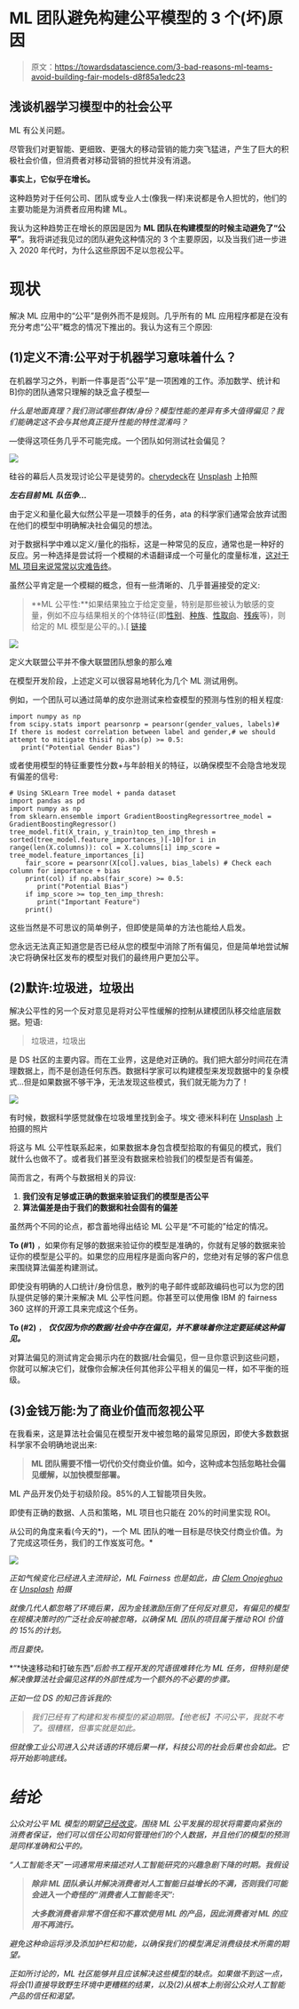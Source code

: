 # ML 团队避免构建公平模型的 3 个(坏)原因

> 原文：<https://towardsdatascience.com/3-bad-reasons-ml-teams-avoid-building-fair-models-d8f85a1edc23>

## 浅谈机器学习模型中的社会公平

ML 有公关问题。

尽管我们对更智能、更细致、更强大的移动营销的能力突飞猛进，产生了巨大的积极社会价值，但消费者对移动营销的担忧并没有消退。

**事实上，它似乎在增长。**

这种趋势对于任何公司、团队或专业人士(像我一样)来说都是令人担忧的，他们的主要功能是为消费者应用构建 ML。

我认为这种趋势正在增长的原因是因为 **ML 团队在构建模型的时候主动避免了“公平”**。我将讲述我见过的团队避免这种情况的 3 个主要原因，以及当我们进一步进入 2020 年代时，为什么这些原因不足以忽视公平。

# 现状

解决 ML 应用中的“公平”是例外而不是规则。几乎所有的 ML 应用程序都是在没有充分考虑“公平”概念的情况下推出的。我认为这有三个原因:

## (1)定义不清:公平对于机器学习意味着什么？

在机器学习之外，判断一件事是否“公平”是一项困难的工作。添加数学、统计和 B]你的团队通常只理解的缺乏盒子模型—

*什么是地面真理？我们测试哪些群体/身份？模型性能的差异有多大值得偏见？我们能确定这不会与其他真正提升性能的特性混淆吗？*

—使得这项任务几乎不可能完成。一个团队如何测试社会偏见？

![](img/b90da5841d32f3bf648a140e2014f879.png)

硅谷的幕后人员发现讨论公平是徒劳的。[cherydeck](https://unsplash.com/@cherrydeck?utm_source=medium&utm_medium=referral)在 [Unsplash](https://unsplash.com?utm_source=medium&utm_medium=referral) 上拍照

***左右目前 ML 队伍争…***

由于定义和量化最大似然公平是一项棘手的任务，ata 的科学家们通常会放弃试图在他们的模型中明确解决社会偏见的想法。

对于数据科学中难以定义/量化的指标，这是一种常见的反应，通常也是一种好的反应。另一种选择是尝试将一个模糊的术语翻译成一个可量化的度量标准，[这对于 ML 项目来说常常以灾难告终](/ml-product-management-has-a-translation-problem-65e87df655b1)。

虽然公平肯定是一个模糊的概念，但有一些清晰的、几乎普遍接受的定义:

> **ML 公平性:**如果结果独立于给定变量，特别是那些被认为敏感的变量，例如不应与结果相关的个体特征(即[性别](https://en.wikipedia.org/wiki/Gender)、[种族](https://en.wikipedia.org/wiki/Ethnicity)、[性取向](https://en.wikipedia.org/wiki/Sexual_orientation)、[残疾](https://en.wikipedia.org/wiki/Disability)等)，则给定的 ML 模型是公平的。).[ [链接](https://en.wikipedia.org/wiki/Fairness_(machine_learning))

![](img/3c6d985fb1b06b6a71d3c8a4dfd0944a.png)

定义大联盟公平并不像大联盟团队想象的那么难

在模型开发阶段，上述定义可以很容易地转化为几个 ML 测试用例。

例如，一个团队可以通过简单的皮尔逊测试来检查模型的预测与性别的相关程度:

```
import numpy as np
from scipy.stats import pearsonrp = pearsonr(gender_values, labels)# If there is modest correlation between label and gender,# we should attempt to mitigate thisif np.abs(p) >= 0.5:
   print("Potential Gender Bias")
```

或者使用模型的特征重要性分数+与年龄相关的特征，以确保模型不会隐含地发现有偏差的信号:

```
# Using SKLearn Tree model + panda dataset
import pandas as pd
import numpy as np
from sklearn.ensemble import GradientBoostingRegressortree_model = GradientBoostingRegressor()
tree_model.fit(X_train, y_train)top_ten_imp_thresh = sorted(tree_model.feature_importances_)[-10]for i in range(len(X.columns)): col = X.columns[i] imp_score = tree_model.feature_importances_[i]
    fair_score = pearsonr(X[col].values, bias_labels) # Check each column for importance + bias
    print(col) if np.abs(fair_score) >= 0.5:
       print("Potential Bias")
    if imp_score >= top_ten_imp_thresh:
       print("Important Feature")
    print()
```

这些当然是不可思议的简单例子，但即使是简单的方法也能给人启发。

您永远无法真正知道您是否已经从您的模型中消除了所有偏见，但是简单地尝试解决它将确保社区发布的模型对我们的最终用户更加公平。

## (2)默许:垃圾进，垃圾出

解决公平性的另一个反对意见是将对公平性缓解的控制从建模团队移交给底层数据。短语:

> 垃圾进，垃圾出

是 DS 社区的主要内容。而在工业界，这是绝对正确的。我们把大部分时间花在清理数据上，而不是创造任何东西。数据科学家可以构建模型来发现数据中的复杂模式…但是如果数据不够干净，无法发现这些模式，我们就无能为力了！

![](img/ce9383b132e385d522651232718108b7.png)

有时候，数据科学感觉就像在垃圾堆里找到金子。埃文·德米科利在 [Unsplash](https://unsplash.com?utm_source=medium&utm_medium=referral) 上拍摄的照片

将这与 ML 公平性联系起来，如果数据本身包含模型拾取的有偏见的模式，我们就什么也做不了。或者我们甚至没有数据来检验我们的模型是否有偏差。

简而言之，有两个与数据相关的异议:

1.  **我们没有足够或正确的数据来验证我们的模型是否公平**
2.  **算法偏差是由于我们的数据和社会固有的偏差**

虽然两个不同的论点，都含蓄地得出结论 ML 公平是“不可能的”给定的情况。

**To (#1)** ，如果你有足够的数据来验证你的模型是准确的，你就有足够的数据来验证你的模型是公平的。如果您的应用程序是面向客户的，您绝对有足够的客户信息来围绕算法偏差构建测试。

即使没有明确的人口统计/身份信息，散列的电子邮件或邮政编码也可以为您的团队提供足够的果汁来解决 ML 公平性问题。你甚至可以使用像 IBM 的 fairness 360 这样的开源工具来完成这个任务。

[](http://aif360.mybluemix.net/)  

**To (#2)** ， ***仅仅因为你的数据/社会中存在偏见，并不意味着你注定要延续这种偏见。***

对算法偏见的测试肯定会揭示内在的数据/社会偏见，但一旦你意识到这些问题，你就可以解决它们，就像你会解决任何其他非公平相关的偏见一样，如不平衡的班级。

## (3)金钱万能:为了商业价值而忽视公平

在我看来，这是算法社会偏见在模型开发中被忽略的最常见原因，即使大多数数据科学家不会明确地说出来:

> **ML 团队需要不惜一切代价交付商业价值。如今，这种成本包括忽略社会偏见缓解，以加快模型部署。**

ML 产品开发仍处于初级阶段。85%的人工智能项目失败。

即使有正确的数据、人员和策略，ML 项目也只能在 20%的时间里实现 ROI。

从公司的角度来看(今天的*)，一个 ML 团队的唯一目标是尽快交付商业价值。为了完成这项任务，我们的工作岌岌可危。*

*![](img/1439ab8b6f6145736d129dad904adafa.png)*

*正如气候变化已经进入主流辩论，ML Fairness 也是如此，由 [Clem Onojeghuo](https://unsplash.com/@clemono?utm_source=medium&utm_medium=referral) 在 [Unsplash](https://unsplash.com?utm_source=medium&utm_medium=referral) 拍摄*

*就像几代人都忽略了环境后果，因为金钱激励压倒了任何反对意见，有偏见的模型在规模决策时的广泛社会反响被忽略，以确保 ML 团队的项目属于推动 ROI 价值的 15%的计划。*

*而且要快。*

*“*快速移动和打破东西”*后脸书工程开发的咒语很难转化为 ML 任务，但特别是使解决像算法社会偏见这样的外部性成为一个额外的不必要的步骤。*

*正如一位 DS 的知己告诉我的:*

> *我们已经有了构建和发布模型的紧迫期限。【他老板】不问公平，我就不考了。很糟糕，但事实就是如此。*

*但就像工业公司进入公共话语的环境后果一样，科技公司的社会后果也会如此。它将开始影响底线。*

# *结论*

*公众对公平 ML 模型的期望[已经改变](https://www.fintechnews.org/report-shows-consumers-dont-trust-artificial-intelligence/)。围绕 ML 公平发展的现状将需要向紧张的消费者保证，他们可以信任公司如何管理他们的个人数据，并且他们的模型的预测是同样准确和公平的。*

*“人工智能冬天”一词通常用来描述对人工智能研究的兴趣急剧下降的时期。我假设*

> ***除非 ML 团队承认并解决消费者对人工智能日益增长的不满，否则我们可能会进入一个奇怪的“消费者人工智能冬天”:***
> 
> ***大多数消费者非常不信任和不喜欢使用 ML 的产品，因此消费者对 ML 的应用不再流行。***

*避免这种命运将涉及添加护栏和功能，以确保我们的模型满足消费级技术所需的期望。*

*正如所讨论的，ML 社区能够并且应该解决这些模型的缺点。如果做不到这一点，将会(1)直接导致野生环境中更糟糕的结果，以及(2)从根本上削弱公众对人工智能产品的信任和渴望。*